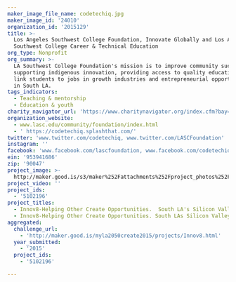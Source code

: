 ```yaml
---
maker_image_file_name: codetechiq.jpg
maker_image_id: '24010'
organization_id: '2015129'
title: >-
  Los Angeles Southwest College Foundation, Innovate Globally and Los Angeles
  Southwest College Career & Technical Education
org_type: Nonprofit
org_summary: >-
  LA Southwest College Foundation's mission is to improve community success by
  supporting indigenous innovation, providing access to quality education and
  link students to jobs in growth industries and entrepreneurial opportunities
  in South LA.
tags_indicators:
  - Teaching & mentorship
  - Education & youth
charity_navigator_url: 'https://www.charitynavigator.org/index.cfm?bay=search.profile&ein=953941686'
organization_website:
  - www.lasc.edu/community/foundation/index.html
  - ' https://codetechiq.splashthat.com/'
twitter: 'www.twitter.com/codetechiq, www.twitter.com/LASCFoundation'
instagram: ''
facebook: 'www.facebook.com/lascfoundation, www.facebook.com/codetechiq'
ein: '953941686'
zip: '90047'
project_image: >-
  http://maker.good.is/s3/maker%252Fattachments%252Fproject_photos%252Fimages%252F24010%252Fdisplay%252Fcodetechiq.jpg=c570x385
project_video: ''
project_ids:
  - '5102196'
project_titles:
  - Innov8-Helping Other Create Opportunities.  South LA's Silicon Valley!
  - Innov8-Helping Other Create Opportunities. South LAs Silicon Valley!
aggregated:
  challenge_url:
    - 'http://maker.good.is/myla2050create2015/projects/Innov8.html'
  year_submitted:
    - '2015'
  project_ids:
    - '5102196'

---
```

